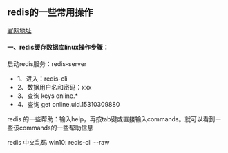 ## redis的一些常用操作
[官网地址](http://www.redis.net.cn/tutorial/3507.html)

#### 一、redis缓存数据库linux操作步骤：
启动redis服务：redis-server

- 1、进入：redis-cli
- 2、数据用户名和密码：xxx
- 3、查询 keys online.*
- 4、查询 get online.uid.15310309880

redis 的一些帮助：输入help，再按tab键或直接输入commands。就可以看到一些该commands的一些帮助信息

redis 中文乱码 win10: redis-cli --raw

